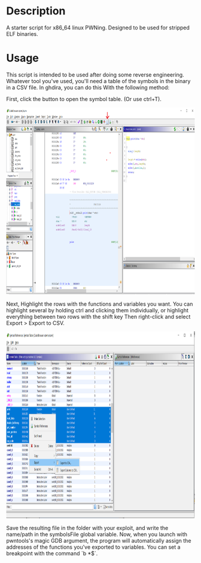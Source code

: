 # Description
A starter script for x86\_64 linux PWNing. Designed to be used for stripped ELF binaries.

# Usage
<p>This script is intended to be used after doing some reverse engineering. Whatever tool you've used, you'll need a table of the symbols in the binary in a CSV file. In ghdira, you can do this With the following method:</p>

<p>First, click the button to open the symbol table. (Or use ctrl+T).</p>
<p algin="center">
<img src = https://github.com/Lukerd-29-00/pwn_starter/blob/main/symbol_table.png?raw=true width=800 height=500 />
</p>
<p>Next, Highlight the rows with the functions and variables you want. You can highlight several by holding ctrl and clicking them individually, or highlight everything between two rows with the shift key Then right-click and select Export > Export to CSV.</p>
<p align = "center">
<img src=https://github.com/Lukerd-29-00/pwn_starter/blob/main/export.png?raw=true width=800 height=500 />
</p>
Save the resulting file in the folder with your exploit, and write the name/path in the symbolsFile global variable. Now, when you launch with pwntools's magic GDB argument, the program will automatically assign the addresses of the functions you've exported to variables. You can set a breakpoint with the command
`b *$<function>`.
